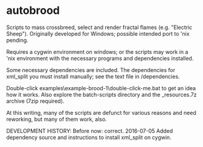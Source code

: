 # autobrood
Scripts to mass crossbreed, select and render fractal flames (e.g. "Electric Sheep"). Originally developed for Windows; possible intended port to 'nix pending.

Requires a cygwin environment on windows; or the scripts may work in a 'nix environment with the necessary programs and dependencies installed.

Some necessary dependencies are included. The dependencies for xml_split you must install manually; see the text file in /dependencies.

Double-click examples\example-brood-1\double-click-me.bat to get an idea how it works. Also explore the batch-scripts directory and the _resources.7z archive (7zip required).

At this writing, many of the scripts are defunct for various reasons and need reworking, but many of them work, also.

DEVELOPMENT HISTORY:
Before now: correct.
2016-07-05 Added dependency source and instructions to install xml_split on cygwin.
